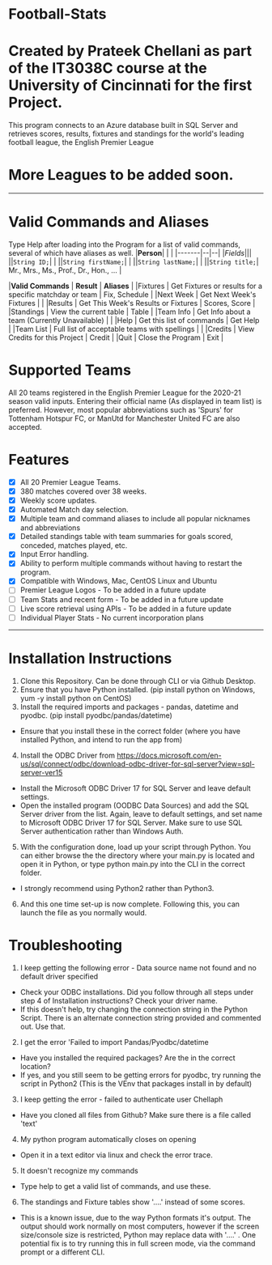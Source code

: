 # Football-Stats
# Created by Prateek Chellani as part of the IT3038C course at the University of Cincinnati for the first Project. 

This program connects to an Azure database built in SQL Server and retrieves scores, results, fixtures and standings for the world's leading football league, the English Premier League
# More Leagues to be added soon. 

 -----
 # Valid Commands and Aliases 

Type Help after loading into the Program for a list of valid commands, several of which have aliases as well. 
|**Person**| | |
  |-------|--|--|
  |*Fields*|||
  ||`String ID;`| |
  ||`String firstName;`| |
  ||`String lastName;`| |
  ||`String title;`| Mr., Mrs., Ms., Prof., Dr., Hon., ... |

|**Valid Commands** | **Result**                                                   | **Aliases**                |
|Fixtures           | Get Fixtures or results for a specific matchday or team      | Fix, Schedule              |
|Next Week          | Get Next Week's Fixtures                                     |                            |
|Results            | Get This Week's Results or Fixtures                          | Scores, Score              |
|Standings          | View the current table                                       | Table                      |
|Team Info          | Get Info about a team (Currently Unavailable)                |                            |
|Help               | Get this list of commands                                    | Get Help                   |
|Team List          | Full list of acceptable teams with spellings                 |                            |
|Credits            | View Credits for this Project                                | Credit                     |
|Quit               | Close the Program                                            | Exit                       |

# Supported Teams
All 20 teams registered in the English Premier League for the 2020-21 season valid inputs. Entering their official name (As displayed in team list) is preferred.
However, most popular abbreviations such as 'Spurs' for Tottenham Hotspur FC, or ManUtd for Manchester United FC are also accepted. 

# Features

- [X] All 20 Premier League Teams.
- [X] 380 matches covered over 38 weeks.
- [X] Weekly score updates.
- [X] Automated Match day selection.
- [X] Multiple team and command aliases to include all popular nicknames and abbreviations
- [X] Detailed standings table with team summaries for goals scored, conceded, matches played, etc. 
- [X] Input Error handling.
- [X] Ability to perform multiple commands without having to restart the program. 
- [X] Compatible with Windows, Mac, CentOS Linux and Ubuntu
- [ ] Premier League Logos - To be added in a future update
- [ ] Team Stats and recent form - To be added in a future update
- [ ] Live score retrieval using APIs - To be added in a future update
- [ ] Individual Player Stats - No current incorporation plans
----


# Installation Instructions

1. Clone this Repository. Can be done through CLI or via Github Desktop. 
2. Ensure that you have Python installed. (pip install python on Windows, yum -y install python on CentOS)
3. Install the required imports and packages - pandas, datetime and pyodbc. (pip install pyodbc/pandas/datetime)
  - Ensure that you install these in the correct folder (where you have installed Python, and intend to run the app from)
4. Install the ODBC Driver from https://docs.microsoft.com/en-us/sql/connect/odbc/download-odbc-driver-for-sql-server?view=sql-server-ver15
  - Install the Microsoft ODBC Driver 17 for SQL Server and leave default settings. 
  - Open the installed program (OODBC Data Sources) and add the SQL Server driver from the list. Again, leave to default settings, and set name to Microsoft ODBC Driver 17 for SQL Server. Make sure to use SQL Server authentication rather than Windows Auth. 
5. With the configuration done, load up your script through Python. You can either browse the the directory where your main.py is located and open it in Python, or type python main.py into the CLI in the correct folder. 
  - I strongly recommend using Python2 rather than Python3.
6. And this one time set-up is now complete. Following this, you can launch the file as you normally would. 

# Troubleshooting

1. I keep getting the following error - Data source name not found and no default driver specified
  - Check your ODBC installations. Did you follow through all steps under step 4 of Installation instructions? Check your driver name. 
  - If this doesn't help, try changing the connection string in the Python Script. There is an alternate connection string provided and commented out. Use that. 
2. I get the error 'Failed to import Pandas/Pyodbc/datetime
  - Have you installed the required packages? Are the in the correct location?
  - If yes, and you still seem to be getting errors for pyodbc, try running the script in Python2 (This is the VEnv that packages install in by default)
3. I keep getting the error - failed to authenticate user Chellaph
  - Have you cloned all files from Github? Make sure there is a file called 'text'
4. My python program automatically closes on opening
  - Open it in a text editor via linux and check the error trace. 
5. It doesn't recognize my commands
  - Type help to get a valid list of commands, and use these. 
6. The standings and Fixture tables show '....' instead of some scores. 
  - This is a known issue, due to the way Python formats it's output. The output should work normally on most computers, however if the screen size/console size is restricted, Python may replace data with '....' . One potential fix is to try running this in full screen mode, via the command prompt or a different CLI.
